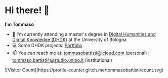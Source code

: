 # Hi there! 👋
**I'm Tommaso**
- 🌱 I'm currently attending a master's degree in [Digital Humanities and Digital Knowledge (DHDK)](https://corsi.unibo.it/2cycle/DigitalHumanitiesKnowledge) at the University of Bologna
- 💻 Some DHDK projects: [Portfolio](https://github.com/tommasobattisti/DHDKPortfolio.git)
- 📫 You can reach me at: tommasobattisti@icloud.com (personal) | tommaso.battisti4@studio.unibo.it (institutional)

<!--[![GitHub stats](https://github-readme-stats.vercel.app/api?username=tommasobattisti&count_private=true&theme=github_dark&show_icons=true)](https://github.com/anuraghazra/github-readme-stats)--!>

![Visitor Count](https://profile-counter.glitch.me/tommasobattisti/count.svg)
